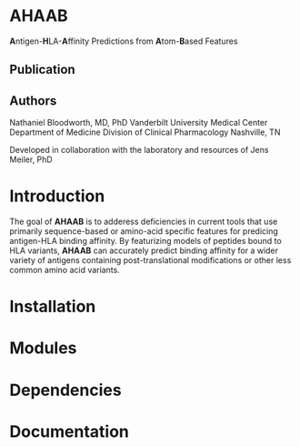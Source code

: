 # AHAAB
**A**ntigen-**H**LA-**A**ffinity Predictions from **A**tom-**B**ased Features

## Publication

## Authors
Nathaniel Bloodworth, MD, PhD
Vanderbilt University Medical Center
Department of Medicine
Division of Clinical Pharmacology
Nashville, TN

Developed in collaboration with the laboratory and resources of Jens Meiler, PhD

# Introduction
The goal of **AHAAB** is to adderess deficiencies in current tools that use primarily sequence-based or amino-acid specific features for predicing antigen-HLA binding affinity. By featurizing models of peptides bound to HLA variants, **AHAAB** can accurately predict binding affinity for a wider variety of antigens containing post-translational modifications or other less common amino acid variants.

# Installation

# Modules

# Dependencies

# Documentation